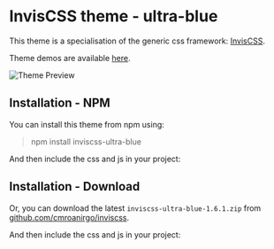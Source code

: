 # InvisCSS theme - ultra-blue

This theme is a specialisation of the generic css framework: [InvisCSS](https://github.com/cmroanirgo/inviscss).

Theme demos are available [here](https://cmroanirgo.github.io/inviscss/demo/themes.html).

![Theme Preview](https://cmroanirgo.github.io/inviscss/demo/images/ultra-blue-preview.png)


## Installation - NPM

You can install this theme from npm using:

> npm install inviscss-ultra-blue

And then include the css and js in your project:

> <link rel="stylesheet" href="node_modules/inviscss-ultra-blue/css/inviscss-ultra-blue.min.css" media="all" type="text/css" />
> <script src="node_modules/inviscss-ultra-blue/js/inviscss.min.js" type="text/javascript"></script>


## Installation - Download

<p>Or, you can download the latest <code>inviscss-ultra-blue-1.6.1.zip</code> from <a href="https://github.com/cmroanirgo/inviscss/releases/latest"><i class="fa fa-github"></i> github.com/cmroanirgo/inviscss</a>.</p>

And then include the css and js in your project:

> <link rel="stylesheet" href="css/inviscss-ultra-blue.min.css" media="all" type="text/css" />
> <script src="js/inviscss.min.js" type="text/javascript"></script>


